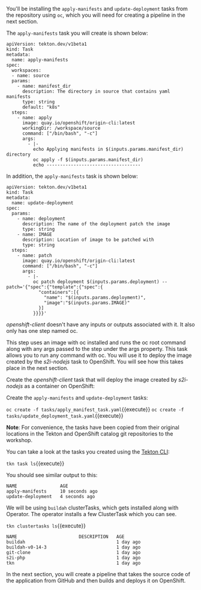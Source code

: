 You'll be installing the `apply-manifests` and `update-deployment` tasks from the repository using `oc`, which you will need for creating a pipeline in the next section.

The `apply-manifests` task you will create is shown below:

```
apiVersion: tekton.dev/v1beta1
kind: Task
metadata:
  name: apply-manifests
spec:
  workspaces:
  - name: source
  params:
    - name: manifest_dir
      description: The directory in source that contains yaml manifests
      type: string
      default: "k8s"
  steps:
    - name: apply
      image: quay.io/openshift/origin-cli:latest
      workingDir: /workspace/source
      command: ["/bin/bash", "-c"]
      args:
        - |-
          echo Applying manifests in $(inputs.params.manifest_dir) directory
          oc apply -f $(inputs.params.manifest_dir)
          echo -----------------------------------
```

In addition, the `apply-manifests` task is shown below:

```
apiVersion: tekton.dev/v1beta1
kind: Task
metadata:
  name: update-deployment
spec:
  params:
    - name: deployment
      description: The name of the deployment patch the image
      type: string
    - name: IMAGE
      description: Location of image to be patched with
      type: string
  steps:
    - name: patch
      image: quay.io/openshift/origin-cli:latest
      command: ["/bin/bash", "-c"]
      args:
        - |-
          oc patch deployment $(inputs.params.deployment) --patch='{"spec":{"template":{"spec":{
            "containers":[{
              "name": "$(inputs.params.deployment)",
              "image":"$(inputs.params.IMAGE)"
            }]
          }}}}'
```

_openshift-client_ doesn't have any inputs or outputs associated with it. It also only has one step named oc.

This step uses an image with oc installed and runs the oc root command along with any args passed to the step under the args property. This task allows you to run any command with oc. You will use it to deploy the image created by the _s2i-nodejs_ task to OpenShift. You will see how this takes place in the next section.

Create the _openshift-client_ task that will deploy the image created by _s2i-nodejs_ as a container on OpenShift:

Create the `apply-manifests` and `update-deployment` tasks:

`oc create -f tasks/apply_manifest_task.yaml`{{execute}}
`oc create -f tasks/update_deployment_task.yaml`{{execute}}

**Note**: For convenience, the tasks have been copied from their original locations in the Tekton and OpenShift catalog git repositories to the workshop.

You can take a look at the tasks you created using the [Tekton CLI](https://github.com/tektoncd/cli/releases):

`tkn task ls`{{execute}}

You should see similar output to this:

```
NAME                AGE
apply-manifests     10 seconds ago
update-deployment   4 seconds ago
```

We will be using `buildah` clusterTasks, which gets installed along with Operator. The operator installs a few ClusterTask which you can see.

`tkn clustertasks ls`{{execute}}

```
NAME                       DESCRIPTION   AGE
buildah                                  1 day ago
buildah-v0-14-3                          1 day ago
git-clone                                1 day ago
s2i-php                                  1 day ago
tkn                                      1 day ago
```

In the next section, you will create a pipeline that takes the source code of the application from GitHub and then builds and deploys it on OpenShift.